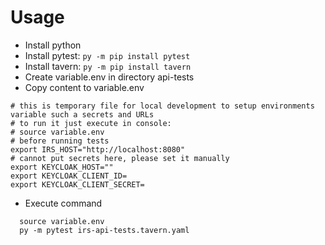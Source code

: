 # Usage 
* Install python
* Install pytest: ```py -m pip install pytest```
* Install tavern: ```py -m pip install tavern```
* Create variable.env in directory api-tests
* Copy content to variable.env
```
# this is temporary file for local development to setup environments variable such a secrets and URLs
# to run it just execute in console:
# source variable.env
# before running tests
export IRS_HOST="http://localhost:8080"
# cannot put secrets here, please set it manually
export KEYCLOAK_HOST=""
export KEYCLOAK_CLIENT_ID=
export KEYCLOAK_CLIENT_SECRET=
```
* Execute command 
```console
  source variable.env
  py -m pytest irs-api-tests.tavern.yaml
```



